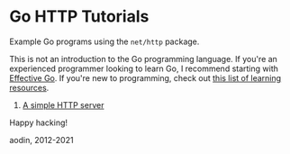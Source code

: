 Go HTTP Tutorials
=================

Example Go programs using the `net/http` package.

This is not an introduction to the Go programming language. If you're an experienced programmer looking to learn Go, I recommend starting with [Effective Go](https://golang.org/doc/effective_go.html). If you're new to programming, check out [this list of learning resources](https://github.com/golang/go/wiki/Learn).

1. [A simple HTTP server](/01_handler/)


Happy hacking!

aodin, 2012-2021
